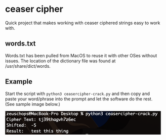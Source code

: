 # ceaser cipher
Quick project that makes working with ceaser ciphered strings easy to work with.

## words.txt
Words.txt has been pulled from MacOS to reuse it with other OSes without issues. The location of the dictionary file was found at /usr/share/dict/words.

## Example
Start the script with `python3 ceasercipher-crack.py` and then copy and paste your word/phrase into the prompt and let the software do the rest. (See sample image below.)

![](example.png)